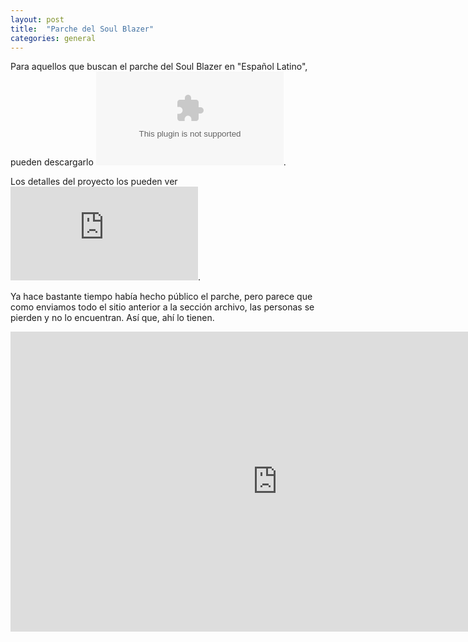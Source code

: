 ```yaml
---
layout: post
title:  "Parche del Soul Blazer"
categories: general
---
```


Para aquellos que buscan el parche del Soul Blazer en "Español Latino", pueden descargarlo ![aquí](/archivo/descargas/parches/SoulBlazer_Esp_Beta_1.0.zip).

Los detalles del proyecto los pueden ver ![aquí](http://fortaleza.romhackhispano.org/archivo/proyectos.html).

Ya hace bastante tiempo había hecho público el parche, pero parece que como enviamos todo el sitio anterior a la sección archivo, las personas se pierden y no lo encuentran. Así que, ahí lo tienen.

<iframe width="853" height="480" src="https://www.youtube.com/embed/OuvyLAVRirc" frameborder="0" allowfullscreen></iframe>
